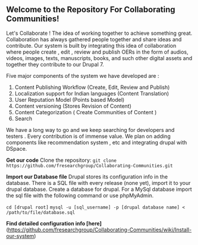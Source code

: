 ## Welcome to the Repository For Collaborating Communities!

Let's Collaborate !
The idea of working together to achieve something great. Collaboration has always gathered people together and share ideas and contribute.
Our system is built by integrating this idea of collaboration where people create , edit , review and publish OERs in the form of audios, videos, images, texts, manuscripts, books, and such other digital assets and together they  contribute to our Drupal 7.
 
Five major components of the system we have developed are :
1. Content Publishing Workflow (Create, Edit, Review and Publish)
2. Localization support for Indian languages (Content Translation)
3. User Reputation Model (Points based Model)
4. Content versioning (Stores Revision of Content)
5. Content Categorization ( Create Communities of Content )
6. Search
 
We have a long way to go and we keep searching for developers and testers . Every contribution is of immense value. We plan on adding components like recommendation system , etc and integrating drupal with DSpace. 


**Get our code**
Clone the repository:
`git clone https://github.com/fresearchgroup/Collaborating-Communities.git`

**Import our Database file**
Drupal stores its configuration info in the database. There is a SQL file with every release (none yet), import it to your drupal database.
Create a database for drupal. For a MySql database import the sql file with the following command or use phpMyAdmin.

`cd [drupal root]`
`mysql -u [sql_username] -p [drupal database name] < /path/to/file/database.sql`
 

**Find detailed configuration info [here]** (https://github.com/fresearchgroup/Collaborating-Communities/wiki/Install-our-system)
